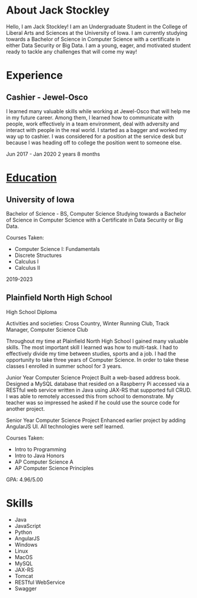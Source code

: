 # About Jack Stockley
Hello, I am Jack Stockley! I am an Undergraduate Student in the College of Liberal Arts and Sciences at the University of Iowa. I am currently studying towards a Bachelor of Science in Computer Science with a certificate in either Data Security or Big Data. I am a young, eager, and motivated student ready to tackle any challenges that will come my way!

# Experience

## Cashier - Jewel-Osco
I learned many valuable skills while working at Jewel-Osco that will help me in my future career. Among them, I learned how to communicate with people, work effectively in a team environment, deal with adversity and interact with people in the real world. I started as a bagger and worked my way up to cashier. I was considered for a position at the service desk but because I was heading off to college the position went to someone else.

Jun 2017 - Jan 2020 2 years 8 months

# [Education](education.md)
## University of Iowa
Bachelor of Science - BS, Computer Science
Studying towards a Bachelor of Science in Computer Science with a Certificate in Data Security or Big Data.

Courses Taken: 
  - Computer Science I: Fundamentals
  - Discrete Structures 
  - Calculus I 
  - Calculus II 

2019-2023

## Plainfield North High School
High School Diploma

Activities and societies: Cross Country, Winter Running Club, Track Manager, Computer Science Club

Throughout my time at Plainfield North High School I gained many valuable skills. The most important skill I learned was how to multi-task. I had to effectively divide my time between studies, sports and a job. I had the opportunity to take three years of Computer Science. In order to take these classes I enrolled in summer school for 3 years.

Junior Year Computer Science Project
Built a web-based address book. Designed a MySQL database that resided on a Raspberry Pi accessed via a RESTful web service written in Java using JAX-RS that supported full CRUD. I was able to remotely accessed this from school to demonstrate. My teacher was so impressed he asked if he could use the source code for another project.

Senior Year Computer Science Project
Enhanced earlier project by adding AngularJS UI. All technologies were self learned.

Courses Taken:
  - Intro to Programming
  - Intro to Java Honors
  - AP Computer Science A
  - AP Computer Science Principles
  
GPA: 4.96/5.00

# Skills
  - Java
  - JavaScript
  - Python
  - AngularJS
  - Windows
  - Linux
  - MacOS
  - MySQL
  - JAX-RS
  - Tomcat
  - RESTful WebService
  - Swagger
